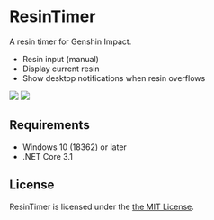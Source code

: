 # ResinTimer

A resin timer for Genshin Impact.

* Resin input (manual)
* Display current resin
* Show desktop notifications when resin overflows

![](https://user-images.githubusercontent.com/1779073/108632959-efbcdf80-74b4-11eb-8434-895e6a488ada.png)
![](https://user-images.githubusercontent.com/1779073/108633023-4fb38600-74b5-11eb-9642-a3cc223ceb07.png)


## Requirements

* Windows 10 (18362) or later
* .NET Core 3.1

## License

ResinTimer is licensed under the [the MIT License](LICENSE.md).

